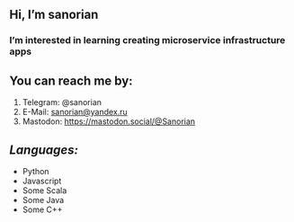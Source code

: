 ## Hi, I’m **sanorian**
### I’m interested in learning creating microservice infrastructure apps

## You can reach me by:
1. Telegram: @sanorian
1. E-Mail: sanorian@yandex.ru
1. Mastodon: https://mastodon.social/@Sanorian
## _Languages:_
- Python
- Javascript
- Some Scala
- Some Java
- Some C++
